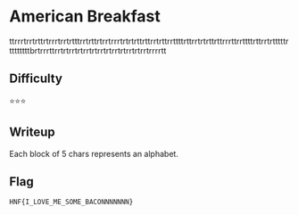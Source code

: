# American Breakfast

ttrrrtrrtrttrtrrrtrrtrtttrrtrttrtrrtrrrtrtrtrttrttrrtrttrrttttrttrrtrtrttrttrrrttrrttttrttrrtrtttttrttttttttbrtrrrttrrtrtrrtrtrrtrtrrtrtrrtrtrrtrtrrtrrrrtt

## Difficulty

⭐️️️️️⭐️️️️️⭐️️️️️

## Writeup

Each block of 5 chars represents an alphabet.

## Flag

`HNF{I_LOVE_ME_SOME_BACONNNNNNN}`
